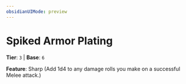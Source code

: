 ```yaml
---
obsidianUIMode: preview
---
```

# Spiked Armor Plating

**Tier**: `3` | **Base**: `6`

**Feature**: Sharp (Add 1d4 to any damage rolls you make on a successful Melee attack.)
